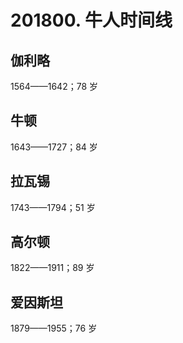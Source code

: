# 201800. 牛人时间线

## 伽利略
1564——1642；78 岁

## 牛顿
1643——1727；84 岁

## 拉瓦锡
1743——1794；51 岁


## 高尔顿
1822——1911；89 岁

## 爱因斯坦
1879——1955；76 岁